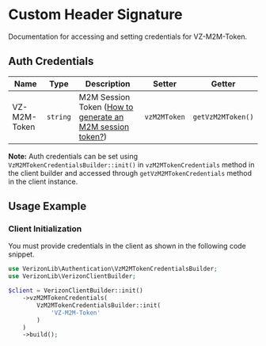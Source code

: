 
# Custom Header Signature



Documentation for accessing and setting credentials for VZ-M2M-Token.

## Auth Credentials

| Name | Type | Description | Setter | Getter |
|  --- | --- | --- | --- | --- |
| VZ-M2M-Token | `string` | M2M Session Token ([How to generate an M2M session token?](../../doc/controllers/session-management.md#start-connectivity-management-session)) | `vzM2MToken` | `getVzM2MToken()` |



**Note:** Auth credentials can be set using `VzM2MTokenCredentialsBuilder::init()` in `vzM2MTokenCredentials` method in the client builder and accessed through `getVzM2MTokenCredentials` method in the client instance.

## Usage Example

### Client Initialization

You must provide credentials in the client as shown in the following code snippet.

```php
use VerizonLib\Authentication\VzM2MTokenCredentialsBuilder;
use VerizonLib\VerizonClientBuilder;

$client = VerizonClientBuilder::init()
    ->vzM2MTokenCredentials(
        VzM2MTokenCredentialsBuilder::init(
            'VZ-M2M-Token'
        )
    )
    ->build();
```


